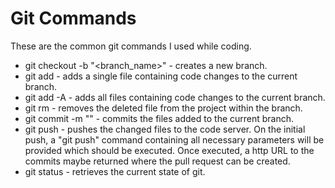 # Git Commands

These are the common git commands I used while coding.  

* git checkout -b "<branch_name>" - creates a new branch.
* git add <filename> - adds a single file containing code changes to the current branch.
* git add -A - adds all files containing code changes to the current branch.
* git rm <filename> - removes the deleted file from the project within the branch.
* git commit -m "<comment>" - commits the files added to the current branch.
* git push - pushes the changed files to the code server.   On the initial push, a "git push" 
command containing all necessary parameters will be provided which should be executed.  Once
executed, a http URL to the commits maybe returned where the pull request can be created.
* git status - retrieves the current state of git.